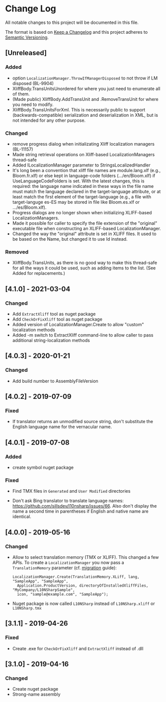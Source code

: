 # Change Log

All notable changes to this project will be documented in this file.

The format is based on [Keep a Changelog](http://keepachangelog.com/)
and this project adheres to [Semantic Versioning](http://semver.org/).

<!-- Available types of changes:
### Added
### Changed
### Fixed
### Deprecated
### Removed
### Security
-->

## [Unreleased]

### Added

- option `LocalizationManager.ThrowIfManagerDisposed` to not throw if LM disposed (BL-9904)
- XliffBody.TransUnitsUnordered for where you just need to enumerate all of them.
- (Made public) XliffBody.AddTransUnit and .RemoveTransUnit for where you need to modify.
- XliffBody.TransUnitsForXml. This is necessarily public to support (backwards-compatible)
    serialization and deserialization in XML, but is not intended for any other purpose.

### Changed

- remove progress dialog when initializating Xliff localization managers (BL-11157)
- Made string retrieval operations on Xliff-based LocalizationManagers thread-safe
- Added ILocalizationManager parameter to StringsLocalizedHandler
- It's long been a convention that xliff file names are module.lang.xlf (e.g., Bloom.fr.xlf)
or else kept in language-code folders (.../en/Bloom.xlf) if UseLanguageCodeFolders is set.
With the latest changes, this is required: the language name indicated in these ways in the file
name must match the language declared in the target-language attribute, or at least match the
first element of the target-language (e.g., a file with target-languge es-ES may be stored in
file like Bloom.es.xlf or .../es/Bloom.xlf).
- Progress dialogs are no longer shown when initializing XLIFF-based LocalizationManagers.
- Made it possible for caller to specify the file extension of the "original" executable file
when constructing an XLIFF-based LocalizationManager.
- Changed the way the "original" attribute is set in XLIFF files. It used to be based on the
Name, but changed it to use Id instead.

### Removed

- XliffBody.TransUnits, as there is no good way to make this thread-safe for all the ways
    it could be used, such as adding items to the list. (See Added for replacements.)

## [4.1.0] - 2021-03-04

### Changed

- Add `ExtractXliff` tool as nuget package
- Add `CheckOrFixXliff` tool as nuget package
- Added version of LocalizationManager.Create to allow "custom" localization methods
- Added -m switch to ExtractXliff command-line to allow caller to pass additional string-localization methods

## [4.0.3] - 2020-01-21

### Changed

- Add build number to AssemblyFileVersion

## [4.0.2] - 2019-07-09

### Fixed

- If translator returns an unmodified source string, don't substitute the English language name for the vernacular name.

## [4.0.1] - 2019-07-08

### Added

- create symbol nuget package

### Fixed

- Find TMX files in `Generated` and `User Modified` directories

- Don't ask Bing translator to translate language names: https://github.com/sillsdev/l10nsharp/issues/66.
  Also don't display the name a second time in parentheses if English and native name are identical.

## [4.0.0] - 2019-05-16

### Changed

- Allow to select translation memory (TMX or XLIFF). This changed a few APIs.
  To create a `LocalizationManager` you now pass a `TranslationMemory` parameter
  (cf. [migration](https://github.com/sillsdev/l10nsharp/wiki/Migration) guide):

      LocalizationManager.Create(TranslationMemory.XLiff, lang, "SampleApp", "SampleApp",
        Application.ProductVersion, directoryOfInstalledXliffFiles, "MyCompany/L10NSharpSample",
        icon, "sample@example.com", "SampleApp");

- Nuget package is now called `L10NSharp` instead of `L10NSharp.xliff` or `L10NSharp.tmx`

## [3.1.1] - 2019-04-26

### Fixed

- Create .exe for `CheckOrFixXliff` and `ExtractXliff` instead of .dll

## [3.1.0] - 2019-04-16

### Changed

- Create nuget package
- Strong-name assembly

